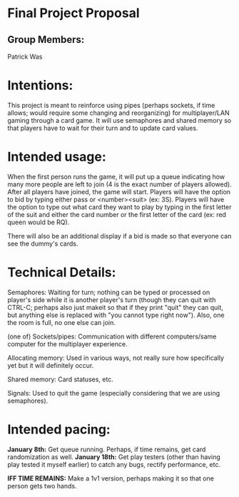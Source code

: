 # Final Project Proposal

## Group Members:

Patrick Was
       
# Intentions:

This project is meant to reinforce using pipes (perhaps sockets, if time allows; would require some changing and reorganizing) for multiplayer/LAN gaming through a card game. It will use semaphores and shared memory so that players have to wait for their turn and to update card values. 
    
# Intended usage:

When the first person runs the game, it will put up a queue indicating how many more people are left to join (4 is the exact number of players allowed). After all players have joined, the game will start. Players will have the option to bid by typing either pass or \<number\>\<suit\> (ex: 3S). Players will have the option to type out what card they want to play by typing in the first letter of the suit and either the card number or the first letter of the card (ex: red queen would be RQ). 

There will also be an additional display if a bid is made so that everyone can see the dummy's cards. 

# Technical Details:

Semaphores: Waiting for turn; nothing can be typed or processed on player's side while it is another player's turn (though they can quit with CTRL-C; perhaps also just makeit so that if they print "quit" they can quit, but anything else is replaced with "you cannot type right now"). Also, one the room is full, no one else can join.

(one of) Sockets/pipes: Communication with different computers/same computer for the multiplayer experience.

Allocating memory: Used in various ways, not really sure how specifically yet but it will definitely occur. 

Shared memory: Card statuses, etc.

Signals: Used to quit the game (especially considering that we are using semaphores).

# Intended pacing:

**January 8th:** Get queue running. Perhaps, if time remains, get card randomization as well. 
**January 18th:** Get play testers (other than having play tested it myself earlier) to catch any bugs, rectify performance, etc. 

**IFF TIME REMAINS:** Make a 1v1 version, perhaps making it so that one person gets two hands. 
